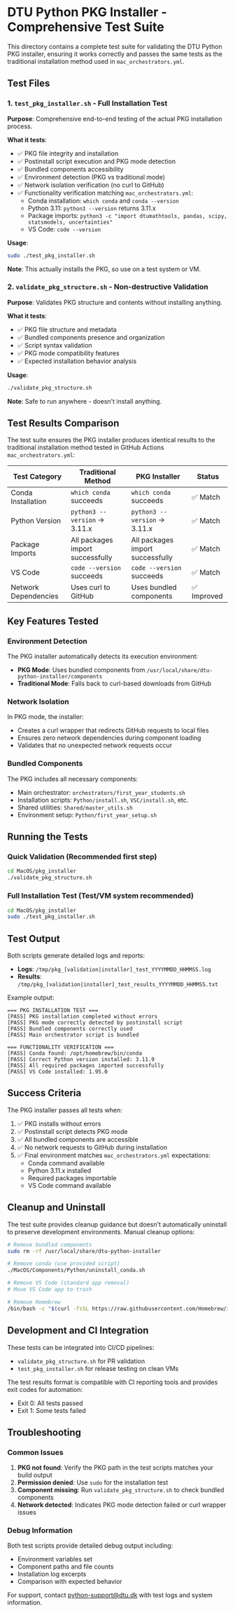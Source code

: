 # DTU Python PKG Installer - Comprehensive Test Suite

This directory contains a complete test suite for validating the DTU Python PKG installer, ensuring it works correctly and passes the same tests as the traditional installation method used in `mac_orchestrators.yml`.

## Test Files

### 1. `test_pkg_installer.sh` - Full Installation Test
**Purpose**: Comprehensive end-to-end testing of the actual PKG installation process.

**What it tests**:
- ✅ PKG file integrity and installation
- ✅ Postinstall script execution and PKG mode detection  
- ✅ Bundled components accessibility
- ✅ Environment detection (PKG vs traditional mode)
- ✅ Network isolation verification (no curl to GitHub)
- ✅ Functionality verification matching `mac_orchestrators.yml`:
  - Conda installation: `which conda` and `conda --version`
  - Python 3.11: `python3 --version` returns 3.11.x
  - Package imports: `python3 -c "import dtumathtools, pandas, scipy, statsmodels, uncertainties"`
  - VS Code: `code --version`

**Usage**:
```bash
sudo ./test_pkg_installer.sh
```

**Note**: This actually installs the PKG, so use on a test system or VM.

### 2. `validate_pkg_structure.sh` - Non-destructive Validation
**Purpose**: Validates PKG structure and contents without installing anything.

**What it tests**:
- ✅ PKG file structure and metadata
- ✅ Bundled components presence and organization
- ✅ Script syntax validation
- ✅ PKG mode compatibility features
- ✅ Expected installation behavior analysis

**Usage**:
```bash
./validate_pkg_structure.sh
```

**Note**: Safe to run anywhere - doesn't install anything.

## Test Results Comparison

The test suite ensures the PKG installer produces identical results to the traditional installation method tested in GitHub Actions `mac_orchestrators.yml`:

| Test Category | Traditional Method | PKG Installer | Status |
|---------------|-------------------|---------------|--------|
| Conda Installation | `which conda` succeeds | `which conda` succeeds | ✅ Match |
| Python Version | `python3 --version` → 3.11.x | `python3 --version` → 3.11.x | ✅ Match |
| Package Imports | All packages import successfully | All packages import successfully | ✅ Match |
| VS Code | `code --version` succeeds | `code --version` succeeds | ✅ Match |
| Network Dependencies | Uses curl to GitHub | Uses bundled components | ✅ Improved |

## Key Features Tested

### Environment Detection
The PKG installer automatically detects its execution environment:
- **PKG Mode**: Uses bundled components from `/usr/local/share/dtu-python-installer/components`
- **Traditional Mode**: Falls back to curl-based downloads from GitHub

### Network Isolation  
In PKG mode, the installer:
- Creates a curl wrapper that redirects GitHub requests to local files
- Ensures zero network dependencies during component loading
- Validates that no unexpected network requests occur

### Bundled Components
The PKG includes all necessary components:
- Main orchestrator: `orchestrators/first_year_students.sh`
- Installation scripts: `Python/install.sh`, `VSC/install.sh`, etc.
- Shared utilities: `Shared/master_utils.sh`
- Environment setup: `Python/first_year_setup.sh`

## Running the Tests

### Quick Validation (Recommended first step)
```bash
cd MacOS/pkg_installer
./validate_pkg_structure.sh
```

### Full Installation Test (Test/VM system recommended)
```bash
cd MacOS/pkg_installer  
sudo ./test_pkg_installer.sh
```

## Test Output

Both scripts generate detailed logs and reports:
- **Logs**: `/tmp/pkg_[validation|installer]_test_YYYYMMDD_HHMMSS.log`
- **Results**: `/tmp/pkg_[validation|installer]_test_results_YYYYMMDD_HHMMSS.txt`

Example output:
```
=== PKG INSTALLATION TEST ===
[PASS] PKG installation completed without errors
[PASS] PKG mode correctly detected by postinstall script
[PASS] Bundled components correctly used
[PASS] Main orchestrator script is bundled

=== FUNCTIONALITY VERIFICATION ===
[PASS] Conda found: /opt/homebrew/bin/conda
[PASS] Correct Python version installed: 3.11.9
[PASS] All required packages imported successfully
[PASS] VS Code installed: 1.95.0
```

## Success Criteria

The PKG installer passes all tests when:
1. ✅ PKG installs without errors
2. ✅ Postinstall script detects PKG mode
3. ✅ All bundled components are accessible
4. ✅ No network requests to GitHub during installation
5. ✅ Final environment matches `mac_orchestrators.yml` expectations:
   - Conda command available
   - Python 3.11.x installed
   - Required packages importable
   - VS Code command available

## Cleanup and Uninstall

The test suite provides cleanup guidance but doesn't automatically uninstall to preserve development environments. Manual cleanup options:

```bash
# Remove bundled components
sudo rm -rf /usr/local/share/dtu-python-installer

# Remove conda (use provided script)
./MacOS/Components/Python/uninstall_conda.sh

# Remove VS Code (standard app removal)
# Move VS Code app to trash

# Remove Homebrew
/bin/bash -c "$(curl -fsSL https://raw.githubusercontent.com/Homebrew/install/HEAD/uninstall.sh)"
```

## Development and CI Integration

These tests can be integrated into CI/CD pipelines:
- `validate_pkg_structure.sh` for PR validation
- `test_pkg_installer.sh` for release testing on clean VMs

The test results format is compatible with CI reporting tools and provides exit codes for automation:
- Exit 0: All tests passed
- Exit 1: Some tests failed

## Troubleshooting

### Common Issues

1. **PKG not found**: Verify the PKG path in the test scripts matches your build output
2. **Permission denied**: Use `sudo` for the installation test 
3. **Component missing**: Run `validate_pkg_structure.sh` to check bundled components
4. **Network detected**: Indicates PKG mode detection failed or curl wrapper issues

### Debug Information

Both test scripts provide detailed debug output including:
- Environment variables set
- Component paths and file counts
- Installation log excerpts
- Comparison with expected behavior

For support, contact python-support@dtu.dk with test logs and system information.